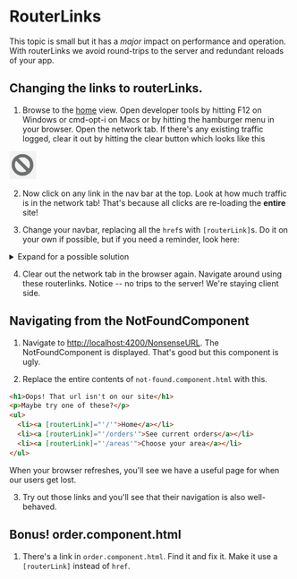 
# RouterLinks
<!-- Time: 10min -->

This topic is small but it has a _major_ impact on performance and operation. With routerLinks we avoid round-trips to the server and redundant reloads of your app.

## Changing the links to routerLinks.
1. Browse to the [home](http://localhost:4200) view. Open developer tools by hitting F12 on Windows or cmd-opt-i on Macs or by hitting the hamburger menu in your browser. Open the network tab. If there's any existing traffic logged, clear it out by hitting the clear button which looks like this

![clear](../assets/DevTools%20clear.png)

2. Now click on any link in the nav bar at the top. Look at how much traffic is in the network tab! That's because all clicks are re-loading the **entire** site!

3. Change your navbar, replacing all the `href`s with `[routerLink]`s. Do it on your own if possible, but if you need a reminder, look here:
<details>
<summary>Expand for a possible solution</summary>

```html
<nav>
  <a [routerLink]="'/'">Main</a>
  <a [routerLink]="'/orders'">Orders</a>
  <a [routerLink]="'/areas'">Areas</a>
  <a [routerLink]="'/logout'">Logout</a>
  <a [routerLink]="'/login'">Login</a>
  <span> Hello, {{ user.first }}!</span>
</nav>
```
Note the extra set of single quotes inside the double quotes now. These are needed for Angular's routing.
</details>

4. Clear out the network tab in the browser again. Navigate around using these routerlinks. Notice -- no trips to the server! We're staying client side.

## Navigating from the NotFoundComponent
1. Navigate to [http://localhost:4200/NonsenseURL](http://localhost:4200/NonsenseURL). The NotFoundComponent is displayed. That's good but this component is ugly.

2. Replace the entire contents of `not-found.component.html` with this.
```html
<h1>Oops! That url isn't on our site</h1>
<p>Maybe try one of these?</p>
<ul>
  <li><a [routerLink]="'/'">Home</a></li>
  <li><a [routerLink]="'/orders'">See current orders</a></li>
  <li><a [routerLink]="'/areas'">Choose your area</a></li>
</ul>
```

When your browser refreshes, you'll see we have a useful page for when our users get lost.

3. Try out those links and you'll see that their navigation is also well-behaved.
  
## Bonus! order.component.html
1. There's a link in `order.component.html`. Find it and fix it. Make it use a `[routerLink]` instead of `href`.
